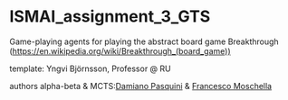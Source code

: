 # ISMAI_assignment_3_GTS
Game-playing agents for playing the abstract board game Breakthrough (https://en.wikipedia.org/wiki/Breakthrough_(board_game))

template: Yngvi Björnsson, Professor @ RU

authors alpha-beta & MCTS:<a href="[https://www.w3schools.com](https://github.com/damiano00)">Damiano Pasquini</a> & <a href="[https://www.w3schools.com](https://github.com/HarlockOfficial)https://github.com/HarlockOfficial">Francesco Moschella</a>
